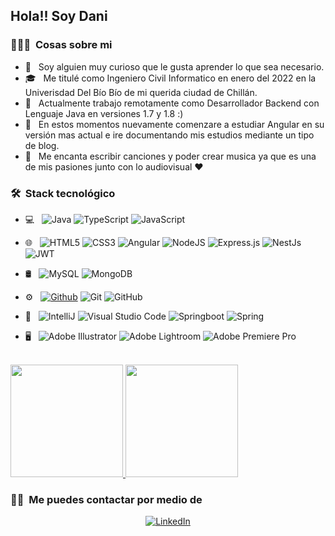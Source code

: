 <h2> Hola!! Soy Dani</h2>

<h3> 👨🏻‍💻 &nbsp;Cosas sobre mi </h3>

- 🤔 &nbsp; Soy alguien muy curioso que le gusta aprender lo que sea necesario.
- 🎓 &nbsp; Me titulé como Ingeniero Civil Informatico en enero del 2022 en la Univerisdad Del Bío Bío de mi querida ciudad de Chillán.
- 🏢 &nbsp; Actualmente trabajo remotamente como Desarrollador Backend con Lenguaje Java en versiones 1.7 y 1.8 :)
- 🌱 &nbsp; En estos momentos nuevamente comenzare a estudiar Angular en su versión mas actual e ire documentando mis estudios mediante un tipo de blog.
- 🎸 &nbsp; Me encanta escribir canciones y poder crear musica ya que es una de mis pasiones junto con lo audiovisual &hearts;

<h3> 🛠 &nbsp;Stack tecnológico</h3>

- 💻 &nbsp;
  ![Java](https://img.shields.io/badge/java-%23ED8B00.svg?style=for-the-badge&logo=java&logoColor=white)
  ![TypeScript](https://img.shields.io/badge/typescript-%23ED8B00.svg?style=for-the-badge&logo=typescript&logoColor=white)
  ![JavaScript](https://img.shields.io/badge/javascript-%23323330.svg?style=for-the-badge&logo=javascript&logoColor=%23F7DF1E)
  
  
- 🌐 &nbsp;
  ![HTML5](https://img.shields.io/badge/html5-%23E34F26.svg?style=for-the-badge&logo=html5&logoColor=white)
  ![CSS3](https://img.shields.io/badge/css3-%231572B6.svg?style=for-the-badge&logo=css3&logoColor=white)
  ![Angular](https://img.shields.io/badge/angular-%23DD0031.svg?style=for-the-badge&logo=angular&logoColor=white)
  ![NodeJS](https://img.shields.io/badge/node.js-6DA55F?style=for-the-badge&logo=node.js&logoColor=white)
  ![Express.js](https://img.shields.io/badge/express.js-%23404d59.svg?style=for-the-badge&logo=express&logoColor=%2361DAFB)
  ![NestJs](https://img.shields.io/badge/nestjs-%23ED8B00.svg?style=for-the-badge&logo=nestjs&logoColor=white)
  ![JWT](https://img.shields.io/badge/JWT-black?style=for-the-badge&logo=JSON%20web%20tokens)
  
- 🛢 &nbsp;
  ![MySQL](https://img.shields.io/badge/mysql-%2300f.svg?style=for-the-badge&logo=mysql&logoColor=white)
  ![MongoDB](https://img.shields.io/badge/MongoDB-%234ea94b.svg?style=for-the-badge&logo=mongodb&logoColor=white)
- ⚙️ &nbsp;
  [![Github](https://skills.thijs.gg/icons?i=js,html,css,wasm)](https://skills.thijs.gg)
  ![Git](https://img.shields.io/badge/git-%23F05033.svg?style=for-the-badge&logo=git&logoColor=white)
  ![GitHub](https://img.shields.io/badge/github-%23121011.svg?style=for-the-badge&logo=github&logoColor=white)
- 🔧 &nbsp;
        ![IntelliJ](https://img.shields.io/badge/IntelliJ-FE7A16.svg?style=for-the-badge&logo=IntelliJ&logoColor=black)
	![Visual Studio Code](https://img.shields.io/badge/Visual%20Studio%20Code-0078d7.svg?style=for-the-badge&logo=visual-studio-code&logoColor=white)
	![Springboot](https://img.shields.io/badge/springboot-%236DB33F.svg?style=for-the-badge&logo=springboot&logoColor=green)
        ![Spring](https://img.shields.io/badge/spring-%23ED8B00.svg?style=for-the-badge&logo=spring&logoColor=green)
- 🖥 &nbsp;
  ![Adobe Illustrator](https://img.shields.io/badge/adobe%20illustrator-%23FF9A00.svg?style=for-the-badge&logo=adobe%20illustrator&logoColor=white)
  ![Adobe Lightroom](https://img.shields.io/badge/Adobe%20Lightroom-31A8FF.svg?style=for-the-badge&logo=Adobe%20Lightroom&logoColor=white)
  ![Adobe Premiere Pro](https://img.shields.io/badge/Adobe%20Premiere%20Pro-9999FF.svg?style=for-the-badge&logo=Adobe%20Premiere%20Pro&logoColor=white)

<br/>

<a href="https://github.com/DanielArellano97">
  <img height="180em" src="https://github-readme-stats.vercel.app/api?username=DanielArellano97&theme=buefy&show_icons=true" />
  <img height="180em" src="https://github-readme-stats.vercel.app/api/top-langs/?username=DanielArellano97&theme=buefy&layout=compact" />
</a>

<br/>

<h3> 🤝🏻 &nbsp;Me puedes contactar por medio de </h3>

<p align="center">
<a href="https://www.linkedin.com/in/daniel-arellano-a8979a18b/"><img alt="LinkedIn" src="https://img.shields.io/badge/LinkedIn-Daniel_Arellano_Gonzalez-blue?style=flat-square&logo=linkedin"></a>
</p>
